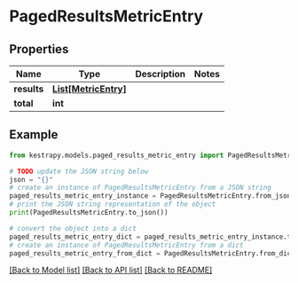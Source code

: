 # PagedResultsMetricEntry


## Properties

Name | Type | Description | Notes
------------ | ------------- | ------------- | -------------
**results** | [**List[MetricEntry]**](MetricEntry.md) |  | 
**total** | **int** |  | 

## Example

```python
from kestrapy.models.paged_results_metric_entry import PagedResultsMetricEntry

# TODO update the JSON string below
json = "{}"
# create an instance of PagedResultsMetricEntry from a JSON string
paged_results_metric_entry_instance = PagedResultsMetricEntry.from_json(json)
# print the JSON string representation of the object
print(PagedResultsMetricEntry.to_json())

# convert the object into a dict
paged_results_metric_entry_dict = paged_results_metric_entry_instance.to_dict()
# create an instance of PagedResultsMetricEntry from a dict
paged_results_metric_entry_from_dict = PagedResultsMetricEntry.from_dict(paged_results_metric_entry_dict)
```
[[Back to Model list]](../README.md#documentation-for-models) [[Back to API list]](../README.md#documentation-for-api-endpoints) [[Back to README]](../README.md)


